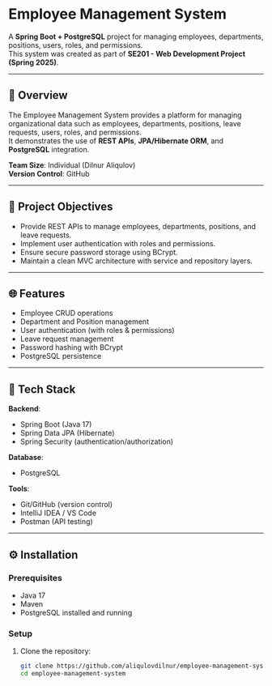 
# Employee Management System

A **Spring Boot + PostgreSQL** project for managing employees, departments, positions, users, roles, and permissions.  
This system was created as part of **SE201 - Web Development Project (Spring 2025)**.

---

## 🌟 Overview
The Employee Management System provides a platform for managing organizational data such as employees, departments, positions, leave requests, users, roles, and permissions.  
It demonstrates the use of **REST APIs**, **JPA/Hibernate ORM**, and **PostgreSQL** integration.


**Team Size**: Individual (Dilnur Aliqulov)  
**Version Control**: GitHub

---

## 🎯 Project Objectives
- Provide REST APIs to manage employees, departments, positions, and leave requests.
- Implement user authentication with roles and permissions.
- Ensure secure password storage using BCrypt.
- Maintain a clean MVC architecture with service and repository layers.

---

## 🌐 Features
- Employee CRUD operations
- Department and Position management
- User authentication (with roles & permissions)
- Leave request management
- Password hashing with BCrypt
- PostgreSQL persistence

---

## 🔧 Tech Stack
**Backend**:
- Spring Boot (Java 17)
- Spring Data JPA (Hibernate)
- Spring Security (authentication/authorization)

**Database**:
- PostgreSQL

**Tools**:
- Git/GitHub (version control)
- IntelliJ IDEA / VS Code
- Postman (API testing)

---

## ⚙️ Installation

### Prerequisites
- Java 17
- Maven
- PostgreSQL installed and running

### Setup
1. Clone the repository:
   ```bash
   git clone https://github.com/aliqulovdilnur/employee-management-system.git
   cd employee-management-system
